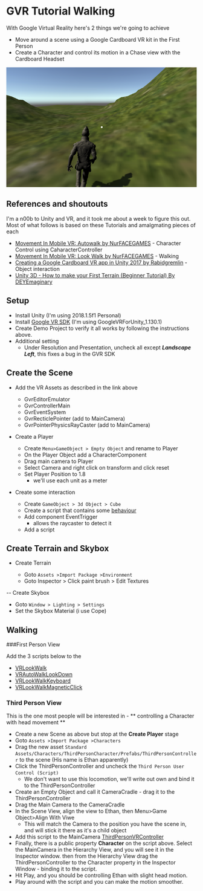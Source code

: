 # GVR Tutorial Walking

With Google Virtual Reality here's 2 things we're going to achieve

- Move around a scene using a Google Cardboard VR kit in the First Person
- Create a Character and control its motion in a Chase view with the Cardboard Headset

![Screenshot](./ScreenShots/ThirdPersonTracking.png)

## References and shoutouts

I'm a n00b to Unity and VR, and it took me about a week to figure this out. 
Most of what follows is based on these Tutorials and amalgmating pieces of each

- [Movement In Mobile VR: Autowalk by NurFACEGAMES](https://www.youtube.com/watch?v=JmgOeQ3Gric) - Character Control using CaharacterController
- [Movement In Mobile VR: Look Walk by NurFACEGAMES](https://www.youtube.com/watch?v=kBTn2pGwZUk) - Walking
- [Creating a Google Cardboard VR app in Unity 2017 by Rabidgremlin](https://www.youtube.com/watch?v=EAaoEe9ksyE) - Object interaction
- [Unity 3D - How to make your First Terrain (Beginner Tutorial) By DEYEmaginary](https://www.youtube.com/watch?v=WMBsdhELSwE)

## Setup

- Install Unity (I'm using 2018.1.5f1 Personal)
- Install [Google VR SDK](https://developers.google.com/vr/develop/unity/get-started-ios) (I'm using GoogleVRForUnity_1.130.1)
- Create Demo Project to verify it all works by following the instructions above.
- Additional setting
  - Under Resolution and Presentation, uncheck all except ***Landscape Left***, this fixes a bug in the GVR SDK

## Create the Scene

- Add the VR Assets as described in the link above

  - GvrEditorEmulator
  - GvrControllerMain
  - GvrEventSystem
  - GvrRecticlePointer (add to MainCamera)
  - GvrPointerPhysicsRayCaster (add to MainCamera)

- Create a Player
  - Create ```Menu>GameObject > Empty Object``` and rename to Player
  - On the Player Object add a CharacterComponent
  - Drag main camera to Player
  - Select Camera and right click on transform and click reset
  - Set Player Position to 1.8
    - we'll use each unit as a meter

- Create some interaction
  - Create ```GameObject > 3d Object > Cube```
  - Create a script that contains some [behaviour](./Assets/Scripts/VRLookWalk.cs)
  - Add component EventTrigger
    - allows the raycaster to detect it
  - Add a script

## Create Terrain and Skybox

- Create Terrain

  - Goto ```Assets >Import Package >Environment```
  - Goto Inspector > Click paint brush > Edit Textures

-- Create Skybox
  - Goto ```Window > Lighting > Settings```
  - Set the Skybox Material (i use Cope)

## Walking

###First Person View

Add the 3 scripts below to the 

- [VRLookWalk](./Assets/Scripts/VRLookWalk.cs)
- [VRAutoWalkLookDown](./Assets/Scripts/VRAutoWalkLookDown.cs)
- [VRLookWalkKeyboard](./Assets/Scripts/VRLookWalkKeyboard.cs)
- [VRLookWalkMagneticClick](./Assets/Scripts/VRLookWalkMagneticClick.cs)

### Third Person View

This is the one most people will be interested in - ** controlling a Character with head movement **

- Create a new Scene as above but stop at the **Create Player** stage
- Goto ```Assets >Import Package >Characters```
- Drag the new asset ```Standard Assets/Characters/ThirdPersonCharacter/Prefabs/ThirdPersonController``` to the scene (His name is Ethan apparently)
- Click the ThirdPersonController and uncheck the ```Third Person User Control (Script)```
  - We don't want to use this locomotion, we'll write out own and bind it to the ThirdPersonController
- Create an Empty Object and call it CameraCradle - drag it to the ThirdPersonController
- Drag the Main Camera to the CameraCradle
- In the Scene View, align the view to Ethan, then Menu>Game Object>Align With Viwe
  - This will match the Camera to the position you have the scene in, and will stick it there as it's a child object 
- Add this script to the MainCamera [ThirdPersonVRController](./Assets/Scripts/ThirdPersonVRController.cs) 
- Finally, there is a public property **Character** on the script above. Select the MainCamera in the Hierarchy View, and you will see it in the Inspector window. 
  then from the Hierarchy View drag the ThirdPersonController to the Character property in the Inspector Window - binding it to the script.
- Hit Play, and you should be controlling Ethan with slight head motion.
- Play around with the script and you can make the motion smoother.



